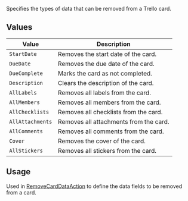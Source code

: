 Specifies the types of data that can be removed from a Trello card.

## Values
| Value | Description |
| --- | --- |
| `StartDate` | Removes the start date of the card. |
| `DueDate` | Removes the due date of the card. |
| `DueComplete` | Marks the card as not completed. |
| `Description` | Clears the description of the card. |
| `AllLabels` | Removes all labels from the card. |
| `AllMembers` | Removes all members from the card. |
| `AllChecklists` | Removes all checklists from the card. |
| `AllAttachments` | Removes all attachments from the card. |
| `AllComments` | Removes all comments from the card. |
| `Cover` | Removes the cover of the card. |
| `AllStickers` | Removes all stickers from the card. |

## Usage
Used in [RemoveCardDataAction](RemoveCardDataAction) to define the data fields to be removed from a card.
